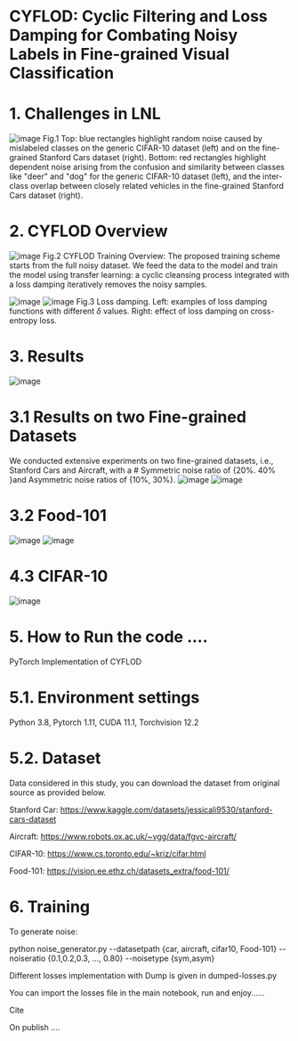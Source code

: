 # CYFLOD: Cyclic Filtering and Loss Damping for Combating Noisy Labels in Fine-grained Visual Classification
# 1.  Challenges in LNL
![image](https://github.com/GilalNauman/CYFLOD/assets/62802429/e1bad289-8e99-4f8c-aa8c-fbf52090e441)
Fig.1 Top: blue rectangles highlight random noise caused by mislabeled classes on the generic CIFAR-10 dataset (left) and on the fine-grained Stanford Cars dataset (right). Bottom: red rectangles highlight dependent noise arising from the confusion and similarity between
classes like "deer" and "dog" for the generic CIFAR-10 dataset (left), and the inter-class overlap between closely related vehicles in the fine-grained Stanford Cars dataset (right). 
# 2. CYFLOD Overview
![image](https://github.com/GilalNauman/CYFLOD/assets/62802429/4235f374-cdb6-4ea4-96f9-af87a753fd8f)
Fig.2 CYFLOD Training Overview: The proposed training scheme starts from the full noisy dataset. We feed the data to the model and train the model using transfer learning: a cyclic cleansing process integrated with a loss damping iteratively removes the noisy samples.


![image](https://github.com/GilalNauman/CYFLOD/assets/62802429/4b928e2d-07ed-4325-8e2e-39655081b949) ![image](https://github.com/GilalNauman/CYFLOD/assets/62802429/c7754140-d1dc-411c-821e-2f868f9acb6e)
Fig.3 Loss damping. Left: examples of loss damping functions with different $\delta$ values. Right: effect of loss damping on cross-entropy loss.
# 3. Results
![image](https://github.com/GilalNauman/CYFLOD/assets/62802429/677e3b0e-3288-414a-a176-6753393f219e)

# 3.1 Results on two Fine-grained Datasets
We conducted extensive experiments on two fine-grained datasets, i.e., Stanford Cars and Aircraft, with a # Symmetric noise ratio of {20%. 40% }and Asymmetric noise ratios of {10%, 30%}.
![image](https://github.com/GilalNauman/CYFLOD/assets/62802429/a118c600-06b5-4428-bc71-60ba202ff2ff) ![image](https://github.com/GilalNauman/CYFLOD/assets/62802429/411c86c6-7f4c-4acd-b7a2-0ad4452849e0)
# 3.2 Food-101
![image](https://github.com/GilalNauman/CYFLOD/assets/62802429/ab815fff-9634-43b9-b4a9-3ee386b9dd36)
![image](https://github.com/GilalNauman/CYFLOD/assets/62802429/b97981e3-9d66-4bc6-830b-0721f527dad7)

# 4.3 CIFAR-10
![image](https://github.com/GilalNauman/CYFLOD/assets/62802429/cd10bf16-a2b6-4887-9ad6-5c33ef22e592)

# 5. How to Run the code ....
PyTorch Implementation of CYFLOD

# 5.1. Environment settings

Python 3.8, Pytorch 1.11, CUDA 11.1, Torchvision 12.2

# 5.2. Dataset

   Data considered in this study, you can download the dataset from original source as provided below.

   Stanford Car: https://www.kaggle.com/datasets/jessicali9530/stanford-cars-dataset
   
   Aircraft: https://www.robots.ox.ac.uk/~vgg/data/fgvc-aircraft/
   
   CIFAR-10: https://www.cs.toronto.edu/~kriz/cifar.html
   
   Food-101: https://vision.ee.ethz.ch/datasets_extra/food-101/

# 6. Training
To generate noise:

python noise_generator.py --datasetpath {car, aircraft, cifar10, Food-101} --noiseratio {0.1,0.2,0.3, ..., 0.80} --noisetype {sym,asym}

Different losses implementation with Dump is given  in dumped-losses.py

You can import the losses file in the main notebook, run and enjoy......


Cite

On publish ....
